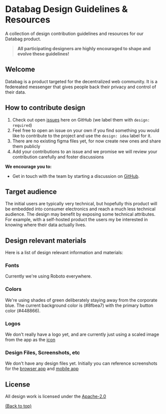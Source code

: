 # Databag Design Guidelines & Resources

A collection of design contribution guidelines and resources for our Databag product.

> **All participating designers are highly encouraged to shape and evolve these guidelines!**

## Welcome

Databag is a product targeted for the decentralized web community. It is a federeated messenger that gives people back their privacy and control of their data.

## How to contribute design

1. Check out open [issues](https://github.com/balzack/databag/issues) here on GitHub (we label them with `design: required`)
2. Feel free to open an issue on your own if you find something you would like to contribute to the project and use the `design: idea` label for it.
3. There are no existing figma files yet, for now create new ones and share them publicly
4. Add your contributions to an issue and we promise we will review your contribution carefully and foster discussions

**We encourage you to:**

- Get in touch with the team by starting a discussion on [GitHub](https://github.com/balzack/databag/discussions).

## Target audience

The initial users are typically very technical, but hopefully this product will be embedded into consumer electronics and reach a much less technical audience. The design may benefit by exposing some technical attributes. For example, with a self-hosted product the users my be interested in knowing where their data actually lives.

## Design relevant materials

Here is a list of design relevant information and materials:

### Fonts

Currently we're using Roboto everywhere.

### Colors

We're using shades of green deliberately staying away from the corporate blue. The current background color is (#8fbea7) with the primary button color (#448866).

### Logos

We don't really have a logo yet, and are currently just using a scaled image from the app as the [icon](https://github.com/balzack/databag/blob/main/doc/icon.png)

### Design Files, Screenshots, etc

We don't have any design files yet. Initially you can reference screenshots for the [browser app](https://github.com/balzack/databag/blob/main/doc/browser.png) and [mobile app](https://github.com/balzack/databag/blob/main/doc/mobile.png)

## License

All design work is licensed under the
[Apache-2.0](https://github.com/balzack/databag/blob/main/LICENSE)

[(Back to top)](#-table-of-contents)
